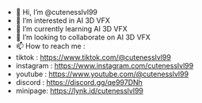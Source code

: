 - 👋 Hi, I’m @cutenesslvl99
- 👀 I’m interested in AI 3D VFX
- 🌱 I’m currently learning AI 3D VFX
- 💞️ I’m looking to collaborate on AI 3D VFX
- 📫 How to reach me :
- tiktok : https://www.tiktok.com/@cutenesslvl99
- instagram : https://www.instagram.com/cutenesslvl99
- youtube : https://www.youtube.com/@cutenesslvl99
- discord : https://discord.gg/qe997DNh
- minipage: https://lynk.id/cutenesslvl99

<!---
cutenesslvl99/cutenesslvl99 is a ✨ special ✨ repository because its `README.md` (this file) appears on your GitHub profile.
You can click the Preview link to take a look at your changes.
--->
